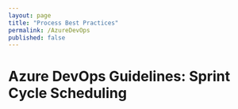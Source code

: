```yaml
---
layout: page
title: "Process Best Practices"
permalink: /AzureDevOps
published: false
---
```


# Azure DevOps Guidelines: Sprint Cycle Scheduling
